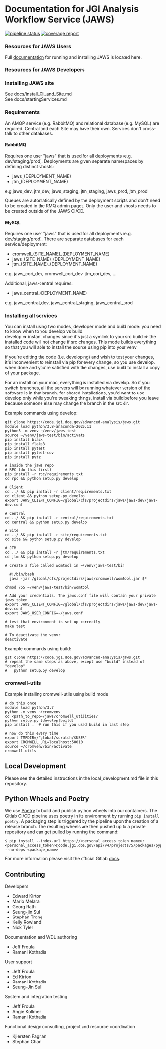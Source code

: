 # Documentation for JGI Analysis Workflow Service (JAWS)

[![pipeline status](https://code.jgi.doe.gov/advanced-analysis/jaws/badges/dev/pipeline.svg)](https://code.jgi.doe.gov/advanced-analysis/jaws/commits/dev) [![coverage report](https://code.jgi.doe.gov/advanced-analysis/jaws/badges/dev/coverage.svg)](https://code.jgi.doe.gov/advanced-analysis/jaws/commits/dev)

### Resources for JAWS Users
Full [documentation](https://jaws-docs.readthedocs.io) for running and installing JAWS is located here.


### Resources for JAWS Developers

### Installing JAWS site
See docs/install_Cli_and_Site.md  
See docs/startingServices.md  


### Requirements

An AMQP service (e.g. RabbitMQ) and relational database (e.g. MySQL) are required.  Central and each Site may have their own.  Services don't cross-talk to other databases.

#### RabbitMQ

Requires one user "jaws" that is used for all deployments (e.g. dev/staging/prod).  Deployments are given separate namespaces by defining distinct vhosts:

  - jaws_(DEPLOYMENT_NAME)
  - jtm_(DEPLOYMENT_NAME)

e.g jaws_dev, jtm_dev, jaws_staging, jtm_staging, jaws_prod, jtm_prod

Queues are automatically defined by the deployment scripts and don't need to be created in the RMQ admin pages.  Only the user and vhosts needs to be created outside of the JAWS CI/CD.


#### MySQL

Requires one user "jaws" that is used for all deployments (e.g. dev/staging/prod).  There are separate databases for each service/deployment:

  - cromwell_(SITE_NAME)_(DEPLOYMENT_NAME)
  - jaws_(SITE_NAME)_(DEPLOYMENT_NAME)
  - jtm_(SITE_NAME)_(DEPLOYMENT_NAME)

e.g. jaws_cori_dev, cromwell_cori_dev, jtm_cori_dev, ...

Additional, jaws-central requires:

  - jaws_central_(DEPLOYMENT_NAME)

e.g. jaws_central_dev, jaws_central_staging, jaws_central_prod


### Installing all services 
You can install using two modes, developer mode and build mode:
you need to know when to you develop vs build.  
	develop => instant changes since it's just a symlink to your src
	build => the installed code will not change if src changes. This mode builds everything so that you will able to install the source using pip into your venv

if you're editing the code (i.e. developing) and wish to test your changes, it's inconvenient to reinstall via pip for every change, so you use develop.  when done and you're satisfied with the changes, use build to install a copy of your package.

For an install on your mac, everything is installed via develop.  So if you switch branches, all the servers will be running whatever version of the software is in that branch.  for shared installations, you'd want to use develop only while you're tweaking things, install via build before you leave because someone else may change the branch in the src dir.

Example commands using develop:

```
git clone https://code.jgi.doe.gov/advanced-analysis/jaws.git
module load python/3.8-anaconda-2020.11
python3 -m venv ~/venv/jaws-test
source ~/venv/jaws-test/bin/activate
pip install black
pip install flake8
pip install pytest
pip install pytest-cov
pip install pytz

# inside the jaws repo 
# RPC (do this first)
pip install -r rpc/requirements.txt 
cd rpc && python setup.py develop

# Client
cd ../ && pip install -r client/requirements.txt
cd client && python setup.py develop
export JAWS_CLIENT_CONFIG=/global/cfs/projectdirs/jaws/jaws-dev/jaws-dev.conf

# Central
cd ../ && pip install -r central/requirements.txt
cd central && python setup.py develop

# Site
cd ../ && pip install -r site/requirements.txt
cd site && python setup.py develop

# JTM
cd ../ && pip install -r jtm/requirements.txt
cd jtm && python setup.py develop

# create a file called womtool in ~/venv/jaws-test/bin
 
  #!/bin/bash
  java -jar /global/cfs/projectdirs/jaws/cromwell/womtool.jar $*

chmod 755 ~/venv/jaws-test/bin/womtool

# Add your credentials. The jaws.conf file will contain your private jaws token
export JAWS_CLIENT_CONFIG=/global/cfs/projectdirs/jaws/jaws-dev/jaws-dev.conf
export JAWS_USER_CONFIG=~/jaws.conf

# test that environment is set up correctly
make test

# To deactivate the venv:
deactivate
```

Example commands using build:

```
git clone https://code.jgi.doe.gov/advanced-analysis/jaws.git
# repeat the same steps as above, except use "build" instead of "develop"
#   python setup.py develop

```

### cromwell-utils
Example installing cromwell-utils using build mode

```
# do this once
module load python/3.7
python -m venv ~/cromvenv
cd <path_to_repo>/jaws/cromwell_utilities/
python setup.py [develop|build]
pip install .  # run this if you used build in last step

# now do this every time
export TMPDIR=/"global/scratch/$USER"
export CROMWELL_URL=localhost:50010
source ~/cromvenv/bin/activate
cromwell-utils
```

## Local Development

Please see the detailed instructions in the local_development.md file in this repository.
## Python Wheels and Poetry
We use [Poetry](https://python-poetry.org/) to build and publish python wheels into our containers. The Gitlab CI/CD pipeline 
uses poetry in its environment by running `pip install poetry`. A packaging step is triggered by the pipeline upon the creation of a
release branch. The resulting wheels are then pushed up to a private repository and can get pulled by running the command: 

```shell
$ pip install --index-url https://<personal_access_token_name>:<personal_access_token>@code.jgi.doe.gov/api/v4/projects/5/packages/pypi/simple --no-deps <package_name>
```
For more information please visit the official Gitlab [docs](https://docs.gitlab.com/ee/user/packages/package_registry/index.html).


## Contributing
Developers
* Edward Kirton
* Mario Melara
* Georg Rath
* Seung-jin Sul
* Stephan Trong
* Kelly Rowland
* Nick Tyler

Documentation and WDL authoring
* Jeff Froula
* Ramani Kothadia
 
User support
* Jeff Froula
* Ed Kirton
* Ramani Kothadia
* Seung-Jin Sul

System and integration testing
* Jeff Froula
* Angie Kollmer
* Ramani Kothadia

Functional design consulting, project and resource coordination
* Kjiersten Fagnan
* Stephan Chan

